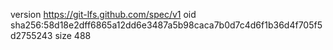 version https://git-lfs.github.com/spec/v1
oid sha256:58d18e2dff6865a12dd6e3487a5b98caca7b0d7c4d6f1b36d4f705f5d2755243
size 488

